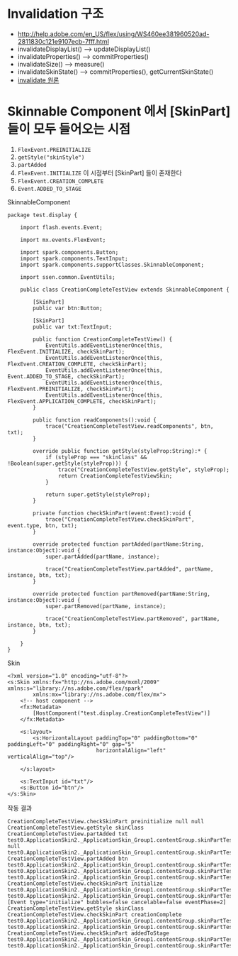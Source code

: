 # Invalidation 구조

- <http://help.adobe.com/en_US/flex/using/WS460ee381960520ad-2811830c121e9107ecb-7fff.html>
- invalidateDisplayList() --> updateDisplayList()
- invalidateProperties() --> commitProperties()
- invalidateSize() --> measure()
- invalidateSkinState() --> commitProperties(), getCurrentSkinState()
- [invalidate 원론](http://blog.jidolstar.com/511)

# Skinnable Component 에서 [SkinPart] 들이 모두 들어오는 시점

1. `FlexEvent.PREINITIALIZE` 
1. `getStyle("skinStyle")`
1. `partAdded`
1. `FlexEvent.INITIALIZE` 이 시점부터 [SkinPart] 들이 존재한다
1. `FlexEvent.CREATION_COMPLETE`
1. `Event.ADDED_TO_STAGE`

SkinnableComponent

	package test.display {
	
		import flash.events.Event;
	
		import mx.events.FlexEvent;
	
		import spark.components.Button;
		import spark.components.TextInput;
		import spark.components.supportClasses.SkinnableComponent;
	
		import ssen.common.EventUtils;
	
		public class CreationCompleteTestView extends SkinnableComponent {
	
			[SkinPart]
			public var btn:Button;
	
			[SkinPart]
			public var txt:TextInput;
	
			public function CreationCompleteTestView() {
				EventUtils.addEventListenerOnce(this, FlexEvent.INITIALIZE, checkSkinPart);
				EventUtils.addEventListenerOnce(this, FlexEvent.CREATION_COMPLETE, checkSkinPart);
				EventUtils.addEventListenerOnce(this, Event.ADDED_TO_STAGE, checkSkinPart);
				EventUtils.addEventListenerOnce(this, FlexEvent.PREINITIALIZE, checkSkinPart);
				EventUtils.addEventListenerOnce(this, FlexEvent.APPLICATION_COMPLETE, checkSkinPart);
			}
	
			public function readComponents():void {
				trace("CreationCompleteTestView.readComponents", btn, txt);
			}
	
			override public function getStyle(styleProp:String):* {
				if (styleProp === "skinClass" && !Boolean(super.getStyle(styleProp))) {
					trace("CreationCompleteTestView.getStyle", styleProp);
					return CreationCompleteTestViewSkin;
				}
	
				return super.getStyle(styleProp);
			}
	
			private function checkSkinPart(event:Event):void {
				trace("CreationCompleteTestView.checkSkinPart", event.type, btn, txt);
			}
	
			override protected function partAdded(partName:String, instance:Object):void {
				super.partAdded(partName, instance);
	
				trace("CreationCompleteTestView.partAdded", partName, instance, btn, txt);
			}
	
			override protected function partRemoved(partName:String, instance:Object):void {
				super.partRemoved(partName, instance);
	
				trace("CreationCompleteTestView.partRemoved", partName, instance, btn, txt);
			}
	
		}
	}
	
Skin

	<?xml version="1.0" encoding="utf-8"?>
	<s:Skin xmlns:fx="http://ns.adobe.com/mxml/2009" xmlns:s="library://ns.adobe.com/flex/spark"
			xmlns:mx="library://ns.adobe.com/flex/mx">
		<!-- host component -->
		<fx:Metadata>
			[HostComponent("test.display.CreationCompleteTestView")]
		</fx:Metadata>
	
		<s:layout>
			<s:HorizontalLayout paddingTop="0" paddingBottom="0" paddingLeft="0" paddingRight="0" gap="5"
								horizontalAlign="left" verticalAlign="top"/>
	
		</s:layout>
	
		<s:TextInput id="txt"/>
		<s:Button id="btn"/>
	</s:Skin>
	
작동 결과

	CreationCompleteTestView.checkSkinPart preinitialize null null
	CreationCompleteTestView.getStyle skinClass
	CreationCompleteTestView.partAdded txt test0.ApplicationSkin2._ApplicationSkin_Group1.contentGroup.skinPartTestView.CreationCompleteTestViewSkin9.txt null test0.ApplicationSkin2._ApplicationSkin_Group1.contentGroup.skinPartTestView.CreationCompleteTestViewSkin9.txt
	CreationCompleteTestView.partAdded btn test0.ApplicationSkin2._ApplicationSkin_Group1.contentGroup.skinPartTestView.CreationCompleteTestViewSkin9.btn test0.ApplicationSkin2._ApplicationSkin_Group1.contentGroup.skinPartTestView.CreationCompleteTestViewSkin9.btn test0.ApplicationSkin2._ApplicationSkin_Group1.contentGroup.skinPartTestView.CreationCompleteTestViewSkin9.txt
	CreationCompleteTestView.checkSkinPart initialize test0.ApplicationSkin2._ApplicationSkin_Group1.contentGroup.skinPartTestView.CreationCompleteTestViewSkin9.btn test0.ApplicationSkin2._ApplicationSkin_Group1.contentGroup.skinPartTestView.CreationCompleteTestViewSkin9.txt
	[Event type="initialize" bubbles=false cancelable=false eventPhase=2]
	CreationCompleteTestView.getStyle skinClass
	CreationCompleteTestView.checkSkinPart creationComplete test0.ApplicationSkin2._ApplicationSkin_Group1.contentGroup.skinPartTestView.CreationCompleteTestViewSkin9.btn test0.ApplicationSkin2._ApplicationSkin_Group1.contentGroup.skinPartTestView.CreationCompleteTestViewSkin9.txt
	CreationCompleteTestView.checkSkinPart addedToStage test0.ApplicationSkin2._ApplicationSkin_Group1.contentGroup.skinPartTestView.CreationCompleteTestViewSkin9.btn test0.ApplicationSkin2._ApplicationSkin_Group1.contentGroup.skinPartTestView.CreationCompleteTestViewSkin9.txt